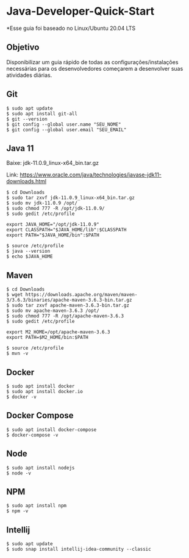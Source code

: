# Java-Developer-Quick-Start

*Esse guia foi baseado no Linux/Ubuntu 20.04 LTS

## Objetivo
Disponibilizar um guia rápido de todas as configurações/instalações necessárias para os desenvolvedores começarem a desenvolver suas atividades diárias.

## Git
```
$ sudo apt update
$ sudo apt install git-all
$ git --version
$ git config --global user.name "SEU_NOME"
$ git config --global user.email "SEU_EMAIL"
```
## Java 11
Baixe: jdk-11.0.9_linux-x64_bin.tar.gz

Link: https://www.oracle.com/java/technologies/javase-jdk11-downloads.html
```
$ cd Downloads
$ sudo tar zxvf jdk-11.0.9_linux-x64_bin.tar.gz
$ sudo mv jdk-11.0.9 /opt/
$ sudo chmod 777 -R /opt/jdk-11.0.9/
$ sudo gedit /etc/profile
```
```
export JAVA_HOME="/opt/jdk-11.0.9"
export CLASSPATH="$JAVA_HOME/lib":$CLASSPATH
export PATH="$JAVA_HOME/bin":$PATH
```
```
$ source /etc/profile
$ java --version
$ echo $JAVA_HOME
```
## Maven
```
$ cd Downloads
$ wget https://downloads.apache.org/maven/maven-3/3.6.3/binaries/apache-maven-3.6.3-bin.tar.gz
$ sudo tar zxvf apache-maven-3.6.3-bin.tar.gz
$ sudo mv apache-maven-3.6.3 /opt/
$ sudo chmod 777 -R /opt/apache-maven-3.6.3
$ sudo gedit /etc/profile
```
```
export M2_HOME=/opt/apache-maven-3.6.3
export PATH=$M2_HOME/bin:$PATH
```
```
$ source /etc/profile
$ mvn -v
```

## Docker
```
$ sudo apt install docker
$ sudo apt install docker.io
$ docker -v
```

## Docker Compose
```
$ sudo apt install docker-compose
$ docker-compose -v
```

## Node
```
$ sudo apt install nodejs
$ node -v
```

## NPM
```
$ sudo apt install npm
$ npm -v
```

## Intellij
```
$ sudo apt update
$ sudo snap install intellij-idea-community --classic
```
